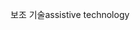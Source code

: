 <span data-ttu-id="2a617-101">보조 기술</span><span class="sxs-lookup"><span data-stu-id="2a617-101">assistive technology</span></span>